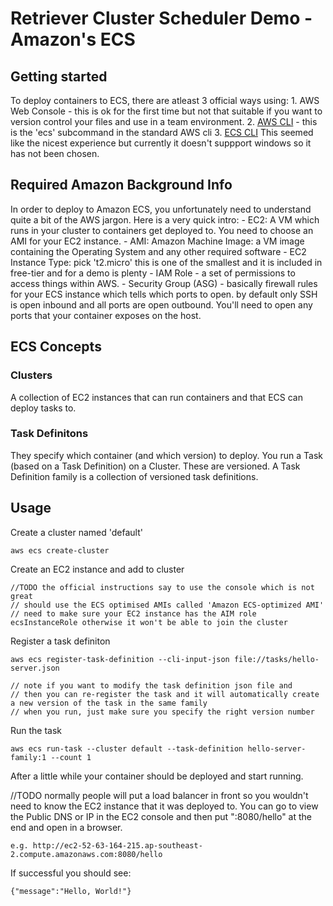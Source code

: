 # Retriever Cluster Scheduler Demo - Amazon's ECS

## Getting started

To deploy containers to ECS, there are atleast 3 official ways using:
    1. AWS Web Console - this is ok for the first time but not that suitable if you want to version control your files and use in a team environment.
    2. [AWS CLI](http://docs.aws.amazon.com/AmazonECS/latest/developerguide/ECS_AWSCLI.html) - this is the 'ecs' subcommand in the standard AWS cli
    3. [ECS CLI](https://github.com/aws/amazon-ecs-cli) This seemed like the nicest experience but currently it doesn't suppport windows so it has not been chosen.

## Required Amazon Background Info

In order to deploy to Amazon ECS, you unfortunately need to understand quite a bit of the AWS jargon.
Here is a very quick intro:
    - EC2: A VM which runs in your cluster to containers get deployed to. You need to choose an AMI for your EC2 instance.
    - AMI: Amazon Machine Image: a VM image containing the Operating System and any other required software
    - EC2 Instance Type: pick 't2.micro' this is one of the smallest and it is included in free-tier and for a demo is plenty
    - IAM Role - a set of permissions to access things within AWS. 
    - Security Group (ASG) - basically firewall rules for your ECS instance which tells which ports to open. by default only SSH is open inbound and all ports are open outbound. You'll need to open any ports that your container exposes on the host.

## ECS Concepts

### Clusters
A collection of EC2 instances that can run containers and that ECS can deploy tasks to.

### Task Definitons
They specify which container (and which version) to deploy.
You run a Task (based on a Task Definition) on a Cluster.
These are versioned.
A Task Definition family is a collection of versioned task definitions.

## Usage

Create a cluster named 'default'

    aws ecs create-cluster

Create an EC2 instance and add to cluster

    //TODO the official instructions say to use the console which is not great
    // should use the ECS optimised AMIs called 'Amazon ECS-optimized AMI'
    // need to make sure your EC2 instance has the AIM role ecsInstanceRole otherwise it won't be able to join the cluster

Register a task definiton

    aws ecs register-task-definition --cli-input-json file://tasks/hello-server.json

    // note if you want to modify the task definition json file and
    // then you can re-register the task and it will automatically create a new version of the task in the same family
    // when you run, just make sure you specify the right version number

Run the task

    aws ecs run-task --cluster default --task-definition hello-server-family:1 --count 1

After a little while your container should be deployed and start running.

//TODO normally people will put a load balancer in front so you wouldn't need to know the EC2 instance that it was deployed to.
You can go to view the Public DNS or IP in the EC2 console and then put ":8080/hello" at the end and open in a browser.

    e.g. http://ec2-52-63-164-215.ap-southeast-2.compute.amazonaws.com:8080/hello

If successful you should see:

    {"message":"Hello, World!"}